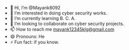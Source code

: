 - 👋 Hi, I’m @Mayank8092
- 👀 I’m interested in doing cyber security works. 
- 🌱 I’m currently learning B. C. A. 
- 💞️ I’m looking to collaborate on cyber security projects. 
- 📫 How to reach me mayank12345klg@gmail.com
- 😄 Pronouns: He
- ⚡ Fun fact: if you know. 

<!---
Mayank8092/Mayank8092 is a ✨ special ✨ repository because its `README.md` (this file) appears on your GitHub profile.
You can click the Preview link to take a look at your changes.
--->
